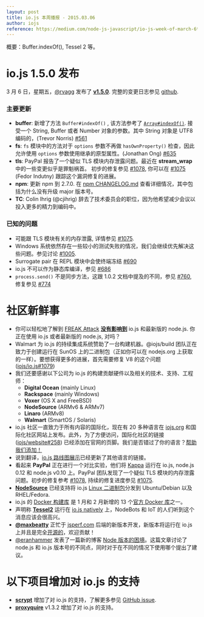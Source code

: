 ```yaml
---
layout: post
title: io.js 本周播报 - 2015.03.06
author: iojs
reference: https://medium.com/node-js-javascript/io-js-week-of-march-6th-2f9344688277
---
```


概要：Buffer.indexOf(), Tessel 2 等。

# io.js 1.5.0 发布

3 月 6 日，星期五，[@rvagg](https://github.com/rvagg) 发布了 [**v1.5.0**](https://iojs.org/dist/latest/). 完整的变更日志参见 [github](https://github.com/iojs/iojs-cn/blob/gh-pages/CHANGELOG.md#2015-03-06-%E7%89%88%E6%9C%AC-150-rvagg).

### 主要更新

* **buffer**: 新增了方法 `Buffer#indexOf()` , 该方法参考了 [`Array#indexOf()`](https://developer.mozilla.org/en-US/docs/Web/JavaScript/Reference/Global_Objects/Array/indexOf). 接受一个 String, Buffer 或者 Number 对象的参数。其中 String 对象是 UTF8 编码的，(Trevor Norris) [#561](https://github.com/iojs/io.js/pull/561)
* **fs**: `fs` 模块中的方法对于 `options` 参数不再做 `hasOwnProperty()` 检查，因此允许使用 `options` 参数使用继承的原型属性。(Jonathan Ong) [#635](https://github.com/iojs/io.js/pull/635)
* **tls**: PayPal 报告了一个疑似 TLS 模块内存泄露问题。最近在 **stream_wrap** 中的一些变更似乎是罪魁祸首。 初步的修复参见 [#1078](https://github.com/iojs/io.js/pull/1078), 你可以在 [#1075](https://github.com/iojs/io.js/issues/1075) (Fedor Indutny) 跟踪这个漏洞修复的进展。
* **npm**: 更新 npm 到 2.7.0. 在 [npm CHANGELOG.md](https://github.com/npm/npm/blob/master/CHANGELOG.md#v270-2015-02-26) 查看详细情况，其中包括为什么没有升级 major 版本号。
* **TC**: Colin Ihrig (@cjihrig) 辞去了技术委员会的职位，因为他希望减少会议以投入更多的精力到编码中。

### 已知的问题

* 可能跟 TLS 模块有关的内存泄露, 详情参见 [#1075](https://github.com/iojs/io.js/issues/1075).
* Windows 系统依然存在一些较小的测试失败的情况，我们会继续优先解决这些问题。参见讨论 [#1005](https://github.com/iojs/io.js/issues/1005).
* Surrogate pair 在 REPL 模块中会使终端冻结 [#690](https://github.com/iojs/io.js/issues/690)
* io.js 不可以作为静态库编译，参见 [#686](https://github.com/iojs/io.js/issues/686)
* `process.send()` 不是同步方法，这跟 1.0.2 文档中提及的不同，参见 [#760](https://github.com/iojs/io.js/issues/760), 修复参见 [#774](https://github.com/iojs/io.js/issues/774)

# 社区新鲜事

* 你可以轻松地了解到 [FREAK Attack](https://freakattack.com/) [**没有影响到**](https://strongloop.com/strongblog/are-node-and-io-js-affected-by-the-freak-attack-openssl-vulnerability/) io.js 和最新版的 node.js. 你正在使用 io.js 或者最新版的 node.js, 对吗？
* Walmart 为 io.js 的持续集成系统赞助了一台构建机器。@iojs/build 团队正在致力于创建运行在 SunOS 上的二进制包（正如你可以在 nodejs.org 上获取的一样）。要想获得更多的进展，首先需要修复 V8 的这个问题 ([iojs/io.js#1079](https://github.com/iojs/io.js/pull/1079))
* 我们还要感谢以下公司为 io.js 的构建贡献硬件以及相关的技术、支持、工程师：
  * **Digital Ocean** (mainly Linux)
  * **Rackspace** (mainly Windows)
  * **Voxer** (OS X and FreeBSD)
  * **NodeSource** (ARMv6 & ARMv7)
  * **Linaro** (ARMv8)
  * **Walmart** (SmartOS / Solaris)
* io.js 社区一直致力于所有内容的国际化，现在有 20 多种语言在 [iojs.org](http://iojs.org) 和国际化社区网站上发布。此外，为了方便访问，国际化社区的链接 ([iojs/website#258](https://github.com/iojs/website/pull/258)) 已经添加在官网的页脚。我们是否错过了你的语言？[帮助我们添加！](https://github.com/iojs/website/blob/master/TRANSLATION.md)
* 说到翻译，[io.js 路线图展示](http://roadmap.iojs.org/)已经更新了其他语言的链接。
* 看起来 **PayPal** 正在进行一个对比实验，他们将 [Kappa](https://www.npmjs.com/package/kappa) 运行在 io.js, node.js 0.12 和 node.js v0.10 上。PayPal 团队发现了一个疑似 TLS 模块的内存泄露问题。初步的修复参考 [#1078](https://github.com/iojs/io.js/pull/1078), 持续的修复进度参见 [#1075](https://github.com/iojs/io.js/issues/1075).
* [**NodeSource**](http://nodesource.com) 已经支持将 io.js [Linux 二进制包](https://nodesource.com/blog/nodejs-v012-iojs-and-the-nodesource-linux-repositories)分发到 Ubuntu/Debian 以及 RHEL/Fedora.
* io.js 的 [Docker 构建库](https://registry.hub.docker.com/u/library/iojs/) 是 1 月和 2 月新增的 13 个[官方 Docker 库](http://blog.docker.com/2015/03/thirteen-new-official-repositories-added-in-january-and-february/)之一。
* 声明称 [**Tessel2**](http://blog.technical.io/post/112787427217/tessel-2-new-hardware-for-the-tessel-ecosystem) 运行在 [io.js natively](http://blog.technical.io/post/112888410737/moving-faster-with-io-js) 上，NodeBots 和 IoT 的人们听到这个消息应该会很高兴。
* [**@maxbeatty**](https://twitter.com/maxbeatty) 正忙于 [jsperf.com](http://jsperf.com/) 后端的新版本开发，新版本将运行在 io.js 上并且是完全[开源的](https://github.com/jsperf/jsperf.com)，欢迎贡献！
* [@eranhammer](https://twitter.com/eranhammer) 发表了一篇新的博客 [Node 版本的困境](http://hueniverse.com/2015/03/02/the-node-version-dilemma/)。这篇文章讨论了 node.js 和 io.js 版本号的不同点，同时对于在不同的情况下使用哪个提出了建议。


# 以下项目增加对 io.js 的支持

* **[scrypt](https://npmjs.com/scrypt)** 增加了对 io.js 的支持，了解更多参见 [GitHub issue](https://github.com/barrysteyn/node-scrypt/issues/39).
* **[proxyquire](https://github.com/thlorenz/proxyquire)** v1.3.2 增加了对 io.js 的支持。

